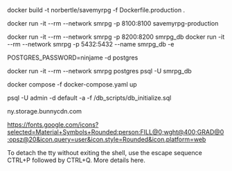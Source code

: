 docker build -t norbertle/savemyrpg -f Dockerfile.production .

docker run -it --rm --network smrpg -p 8100:8100 savemyrpg-production

docker run -it --rm --network smrpg -p 8200:8200 smrpg_db
docker run -it --rm --network smrpg -p 5432:5432 --name smrpg_db -e 

POSTGRES_PASSWORD=ninjame -d postgres


docker run -it --rm --network smrpg postgres psql -U smrpg_db

docker compose -f docker-compose.yaml up

psql -U admin -d default -a -f /db_scripts/db_initialize.sql


ny.storage.bunnycdn.com

https://fonts.google.com/icons?selected=Material+Symbols+Rounded:person:FILL@0;wght@400;GRAD@0;opsz@20&icon.query=user&icon.style=Rounded&icon.platform=web



To detach the tty without exiting the shell, use the escape sequence CTRL+P followed by CTRL+Q. More details here.